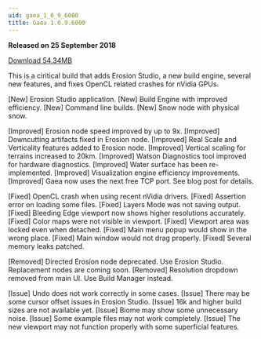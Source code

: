 ```yaml
---
uid: gaea_1_0_9_6000
title: Gaea 1.0.9.6000
---
```



**Released on 25 September 2018**

<a href="http://viridian.quadspinner.com/gaea/Gaea-EAP-6000.exe">Download 54.34MB</a> <br>


<div class="release-note">

This is a ciritical build that adds Erosion Studio, a new build engine, several new features, and fixes OpenCL related crashes for nVidia GPUs.

[New] Erosion Studio application.
[New] Build Engine with improved efficiency.
[New] Command line builds.
[New] Snow node with physical snow.

[Improved] Erosion node speed improved by up to 9x.
[Improved] Downcutting artifacts fixed in Erosion node.
[Improved] Real Scale and Verticality features added to Erosion node.
[Improved] Vertical scaling for terrains increased to 20km.
[Improved] Watson Diagnostics tool improved for hardware diagnostics.
[Improved] Water surface has been re-implemented.
[Improved] Visualization engine efficiency improvements.
[Improved] Gaea now uses the next free TCP port. See blog post for details.

[Fixed] OpenCL crash when using recent nVidia drivers.
[Fixed] Assertion error on loading some files.
[Fixed] Layers Mode was not saving output.
[Fixed] Bleeding Edge viewport now shows higher resolutions accurately.
[Fixed] Color maps were not visible in viewport.
[Fixed] Viewport area was locked even when detached.
[Fixed] Main menu popup would show in the wrong place.
[Fixed] Main window would not drag properly.
[Fixed] Several memory leaks patched.

[Removed] Directed Erosion node deprecated. Use Erosion Studio. Replacement nodes are coming soon.
[Removed] Resolution dropdown removed from main UI. Use Build Manager instead.

[Issue] Undo does not work correctly in some cases.
[Issue] There may be some cursor offset issues in Erosion Studio.
[Issue] 16k and higher build sizes are not available yet.
[Issue] Biome may show some unnecessary noise.
[Issue] Some example files may not work completely.
[Issue] The new viewport may not function properly with some superficial features.

</div>
